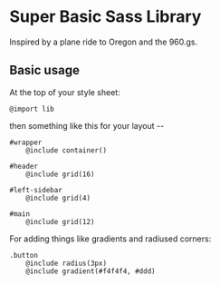 Super Basic Sass Library
========================

Inspired by a plane ride to Oregon and the 960.gs.  

Basic usage
-----------

At the top of your style sheet:

    @import lib

then something like this for your layout --

    #wrapper
        @include container()
        
    #header
        @include grid(16)
        
    #left-sidebar
        @include grid(4)
        
    #main
        @include grid(12)

For adding things like gradients and radiused corners:

    .button
        @include radius(3px)
        @include gradient(#f4f4f4, #ddd)